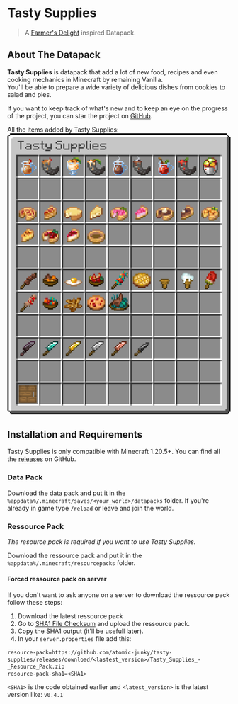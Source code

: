 # Tasty Supplies

> A [Farmer's Delight](https://github.com/vectorwing/FarmersDelight) inspired Datapack.

## About The Datapack

**Tasty Supplies** is datapack that add a lot of new food, recipes and even cooking mechanics in Minecraft by remaining Vanilla. <br>
You'll be able to prepare a wide variety of delicious dishes from cookies to salad and pies.

If you want to keep track of what's new and to keep an eye on the progress of the project, you can star the project on [GitHub](https://github.com/atomic-junky/tasty-supplies).

All the items added by Tasty Supplies:<br>
![item showcase](./_media/showcase/item_showcase.png)

## Installation and Requirements

Tasty Supplies is only compatible with Minecraft 1.20.5+.
You can find all the [releases](https://github.com/atomic-junky/tasty-supplies/releases) on GitHub.

### Data Pack

Download the data pack and put it in the `%appdata%/.minecraft/saves/<your_world>/datapacks` folder.
If you're already in game type `/reload` or leave and join the world.

### Ressource Pack

*The resource pack is required if you want to use Tasty Supplies.*

Download the ressource pack and put it in the `%appdata%/.minecraft/resourcepacks` folder.

#### Forced ressource pack on server

If you don't want to ask anyone on a server to download the ressource pack follow these steps:

1. Download the latest ressource pack
2. Go to [SHA1 File Checksum](https://emn178.github.io/online-tools/sha1_checksum.html) and upload the ressource pack.
3. Copy the SHA1 output (it'll be usefull later).
4. In your `server.properties` file add this:

```
resource-pack=https://github.com/atomic-junky/tasty-supplies/releases/download/<lastest_version>/Tasty_Supplies_-_Resource_Pack.zip
resource-pack-sha1=<SHA1>
```

`<SHA1>` is the code obtained earlier and `<latest_version>` is the latest version like: `v0.4.1`
